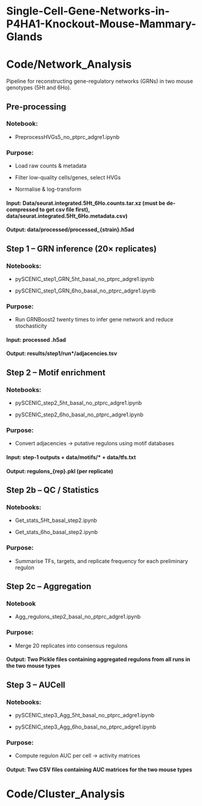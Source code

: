 # Single-Cell-Gene-Networks-in-P4HA1-Knockout-Mouse-Mammary-Glands

# Code/Network_Analysis
Pipeline for reconstructing gene-regulatory networks (GRNs) in two mouse genotypes (5Ht and 6Ho).

## Pre-processing

### Notebook: 
- PreprocessHVGs5_no_ptprc_adgre1.ipynb

### Purpose:

- Load raw counts & metadata

- Filter low-quality cells/genes, select HVGs

- Normalise & log-transform

#### Input: Data/seurat.integrated.5Ht_6Ho.counts.tar.xz (must be de-compressed to get csv file first), data/seurat.integrated.5Ht_6Ho.metadata.csv)

#### Output: data/processed/processed_{strain}.h5ad

## Step 1 – GRN inference (20× replicates)

### Notebooks:

- pySCENIC_step1_GRN_5ht_basal_no_ptprc_adgre1.ipynb

- pySCENIC_step1_GRN_6ho_basal_no_ptprc_adgre1.ipynb

### Purpose: 

- Run GRNBoost2 twenty times to infer gene network and reduce stochasticity

#### Input: processed .h5ad

#### Output: results/step1/run*/adjacencies.tsv

## Step 2 – Motif enrichment

### Notebooks:

- pySCENIC_step2_5ht_basal_no_ptprc_adgre1.ipynb

- pySCENIC_step2_6ho_basal_no_ptprc_adgre1.ipynb

### Purpose:

- Convert adjacencies → putative regulons using motif databases

#### Input: step-1 outputs + data/motifs/* + data/tfs.txt

#### Output: regulons_{rep}.pkl (per replicate)

## Step 2b – QC / Statistics

### Notebooks: 

- Get_stats_5Ht_basal_step2.ipynb

- Get_stats_6ho_basal_step2.ipynb

### Purpose: 

- Summarise TFs, targets, and replicate frequency for each preliminary regulon

## Step 2c – Aggregation

### Notebook

- Agg_regulons_step2_basal_no_ptprc_adgre1.ipynb

### Purpose: 

- Merge 20 replicates into consensus regulons

#### Output: Two Pickle files containing aggregated regulons from all runs in the two mouse types 

## Step 3 – AUCell

### Notebooks:

- pySCENIC_step3_Agg_5ht_basal_no_ptprc_adgre1.ipynb

- pySCENIC_step3_Agg_6ho_basal_no_ptprc_adgre1.ipynb

### Purpose: 

- Compute regulon AUC per cell → activity matrices

#### Output: Two CSV files containing AUC matrices for the two mouse types 

# Code/Cluster_Analysis
